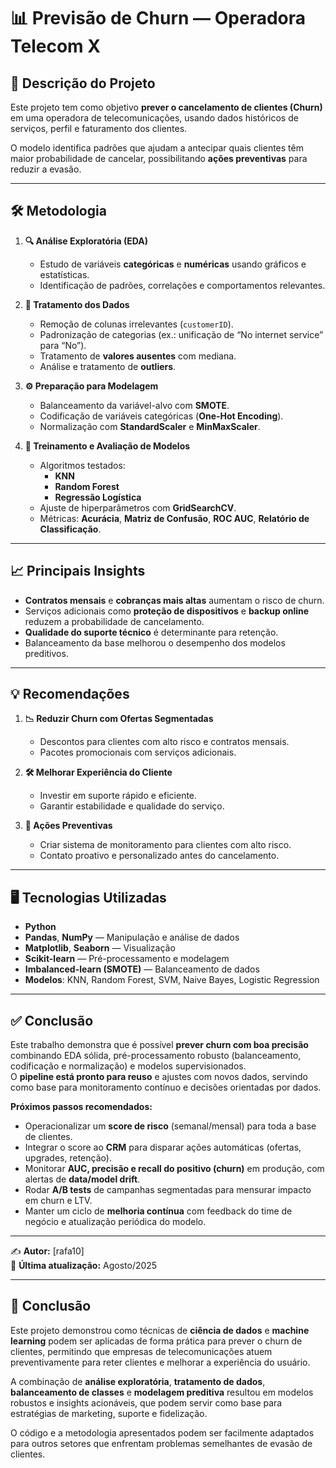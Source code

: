# 📊 Previsão de Churn — Operadora **Telecom X**

## 📌 Descrição do Projeto
Este projeto tem como objetivo **prever o cancelamento de clientes (Churn)** em uma operadora de telecomunicações, usando dados históricos de serviços, perfil e faturamento dos clientes.  

O modelo identifica padrões que ajudam a antecipar quais clientes têm maior probabilidade de cancelar, possibilitando **ações preventivas** para reduzir a evasão.

---

## 🛠 Metodologia

1. **🔍 Análise Exploratória (EDA)**  
   - Estudo de variáveis **categóricas** e **numéricas** usando gráficos e estatísticas.  
   - Identificação de padrões, correlações e comportamentos relevantes.

2. **🧹 Tratamento dos Dados**  
   - Remoção de colunas irrelevantes (`customerID`).  
   - Padronização de categorias (ex.: unificação de “No internet service” para “No”).  
   - Tratamento de **valores ausentes** com mediana.  
   - Análise e tratamento de **outliers**.

3. **⚙ Preparação para Modelagem**  
   - Balanceamento da variável-alvo com **SMOTE**.  
   - Codificação de variáveis categóricas (**One-Hot Encoding**).  
   - Normalização com **StandardScaler** e **MinMaxScaler**.

4. **🤖 Treinamento e Avaliação de Modelos**  
   - Algoritmos testados:  
     - **KNN**  
     - **Random Forest**  
     - **Regressão Logística**  
   - Ajuste de hiperparâmetros com **GridSearchCV**.  
   - Métricas: **Acurácia**, **Matriz de Confusão**, **ROC AUC**, **Relatório de Classificação**.

---

## 📈 Principais Insights
- **Contratos mensais** e **cobranças mais altas** aumentam o risco de churn.  
- Serviços adicionais como **proteção de dispositivos** e **backup online** reduzem a probabilidade de cancelamento.  
- **Qualidade do suporte técnico** é determinante para retenção.  
- Balanceamento da base melhorou o desempenho dos modelos preditivos.

---

## 💡 Recomendações
1. **📉 Reduzir Churn com Ofertas Segmentadas**  
   - Descontos para clientes com alto risco e contratos mensais.  
   - Pacotes promocionais com serviços adicionais.

2. **🛠 Melhorar Experiência do Cliente**  
   - Investir em suporte rápido e eficiente.  
   - Garantir estabilidade e qualidade do serviço.

3. **📢 Ações Preventivas**  
   - Criar sistema de monitoramento para clientes com alto risco.  
   - Contato proativo e personalizado antes do cancelamento.

---

## 🖥 Tecnologias Utilizadas
- **Python**  
- **Pandas**, **NumPy** — Manipulação e análise de dados  
- **Matplotlib**, **Seaborn** — Visualização  
- **Scikit-learn** — Pré-processamento e modelagem  
- **Imbalanced-learn (SMOTE)** — Balanceamento de dados  
- **Modelos**: KNN, Random Forest, SVM, Naive Bayes, Logistic Regression

---

## ✅ Conclusão
Este trabalho demonstra que é possível **prever churn com boa precisão** combinando EDA sólida, pré-processamento robusto (balanceamento, codificação e normalização) e modelos supervisionados.  
O **pipeline está pronto para reuso** e ajustes com novos dados, servindo como base para monitoramento contínuo e decisões orientadas por dados.

**Próximos passos recomendados:**
- Operacionalizar um **score de risco** (semanal/mensal) para toda a base de clientes.
- Integrar o score ao **CRM** para disparar ações automáticas (ofertas, upgrades, retenção).
- Monitorar **AUC, precisão e recall do positivo (churn)** em produção, com alertas de **data/model drift**.
- Rodar **A/B tests** de campanhas segmentadas para mensurar impacto em churn e LTV.
- Manter um ciclo de **melhoria contínua** com feedback do time de negócio e atualização periódica do modelo.

---

✍ **Autor:** [rafa10]  
📅 **Última atualização:** Agosto/2025  

---

## 📜 Conclusão
Este projeto demonstrou como técnicas de **ciência de dados** e **machine learning** podem ser aplicadas de forma prática para prever o churn de clientes, permitindo que empresas de telecomunicações atuem preventivamente para reter clientes e melhorar a experiência do usuário.  

A combinação de **análise exploratória**, **tratamento de dados**, **balanceamento de classes** e **modelagem preditiva** resultou em modelos robustos e insights acionáveis, que podem servir como base para estratégias de marketing, suporte e fidelização.  

O código e a metodologia apresentados podem ser facilmente adaptados para outros setores que enfrentam problemas semelhantes de evasão de clientes.

